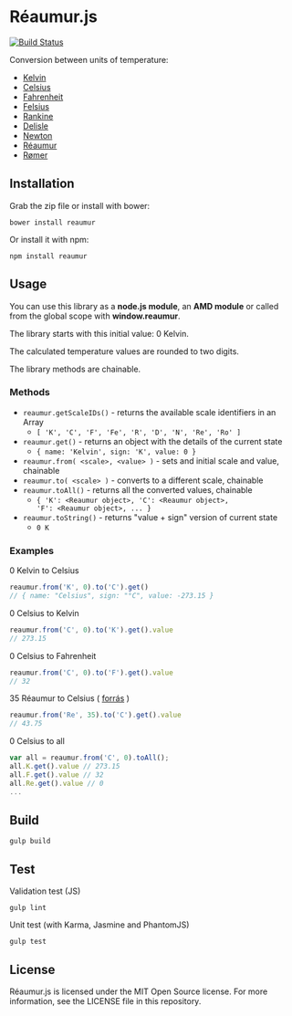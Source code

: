# Réaumur.js

[![Build Status](https://travis-ci.org/pbakondy/reaumur.svg?branch=master)](https://travis-ci.org/pbakondy/reaumur)

Conversion between units of temperature:

- [Kelvin](http://en.wikipedia.org/wiki/Kelvin)
- [Celsius](http://en.wikipedia.org/wiki/Celsius)
- [Fahrenheit](http://en.wikipedia.org/wiki/Fahrenheit)
- [Felsius](https://xkcd.com/1923/)
- [Rankine](http://en.wikipedia.org/wiki/Rankine_scale)
- [Delisle](http://en.wikipedia.org/wiki/Delisle_scale)
- [Newton](http://en.wikipedia.org/wiki/Newton_scale)
- [Réaumur](http://en.wikipedia.org/wiki/R%C3%A9aumur_scale)
- [Rømer](http://en.wikipedia.org/wiki/R%C3%B8mer_scale)

## Installation

Grab the zip file or install with bower:

```
bower install reaumur
```

Or install it with npm:

```
npm install reaumur
```


## Usage

You can use this library as a **node.js module**, an **AMD module** or called from the global scope with **window.reaumur**.

The library starts with this initial value: 0 Kelvin.

The calculated temperature values are rounded to two digits.

The library methods are chainable.

### Methods

- <code>reaumur.getScaleIDs()</code> - returns the available scale identifiers in an Array
  - <code>[ 'K', 'C', 'F', 'Fe', 'R', 'D', 'N', 'Re', 'Ro' ]</code>
- <code>reaumur.get()</code> - returns an object with the details of the current state
  - <code>{ name: 'Kelvin', sign: 'K', value: 0 }</code>
- <code>reaumur.from( &lt;scale&gt;, &lt;value&gt; )</code> - sets and initial scale and value, chainable
- <code>reaumur.to( &lt;scale&gt; )</code> - converts to a different scale, chainable
- <code>reaumur.toAll()</code> - returns all the converted values, chainable
  - <code>{ 'K': &lt;Reaumur object&gt;, 'C': &lt;Reaumur object&gt;, 'F': &lt;Reaumur object&gt;, ... }</code>
- <code>reaumur.toString()</code> - returns "value + sign" version of current state
  - <code>0 K</code>

### Examples

0 Kelvin to Celsius

```js
reaumur.from('K', 0).to('C').get()
// { name: "Celsius", sign: "°C", value: -273.15 }
```

0 Celsius to Kelvin

```js
reaumur.from('C', 0).to('K').get().value
// 273.15
```

0 Celsius to Fahrenheit

```js
reaumur.from('C', 0).to('F').get().value
// 32
```


35 Réaumur to Celsius ( [forrás](http://magyar-irodalom.elte.hu/ezredveg/0208-9/0208-93.html#rl) )

```js
reaumur.from('Re', 35).to('C').get().value
// 43.75
```

0 Celsius to all

```js
var all = reaumur.from('C', 0).toAll();
all.K.get().value // 273.15
all.F.get().value // 32
all.Re.get().value // 0
...
```


## Build

```
gulp build
```


## Test

Validation test (JS)

```
gulp lint
```

Unit test (with Karma, Jasmine and PhantomJS)

```
gulp test
```

## License

Réaumur.js is licensed under the MIT Open Source license. For more information, see the LICENSE file in this repository.
